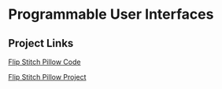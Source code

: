 # Programmable User Interfaces

## Project Links

[Flip Stitch Pillow Code](homework_5/index.html)  
  
[Flip Stitch Pillow Project](acdaly.github.io/pui-work/homework_5/index.html)
